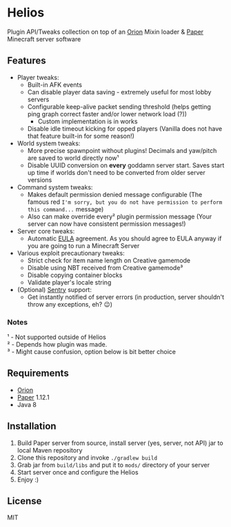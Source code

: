 # Helios

Plugin API/Tweaks collection on top of an [Orion](https://github.com/OrionMinecraft/Orion) Mixin loader &
[Paper](https://github.com/PaperMC/Paper) Minecraft server software

## Features
- Player tweaks:
    - Built-in AFK events
    - Can disable player data saving - extremely useful for most lobby servers
    - Configurable keep-alive packet sending threshold (helps getting ping graph correct faster and/or lower network load (?))
        - Custom implementation is in works
    - Disable idle timeout kicking for opped players (Vanilla does not have that feature built-in for some reason!)
- World system tweaks:
    - More precise spawnpoint without plugins! Decimals and yaw/pitch are saved to world directly now¹
    - Disable UUID conversion on **every** goddamn server start. Saves start up time if worlds don't need to be converted
    from older server versions
- Command system tweaks:
    - Makes default permission denied message configurable (The famous red `I'm sorry, but you do not have permission to
    perform this command...` message)
    - Also can make override every² plugin permission message (Your server can now have consistent
    permission messages!)
- Server core tweaks:
    - Automatic [EULA](https://account.mojang.com/documents/minecraft_eula) agreement. As you should agree to EULA 
    anyway if you are going to run a Minecraft Server
- Various exploit precautionary tweaks:
    - Strict check for item name length on Creative gamemode
    - Disable using NBT received from Creative gamemode³
    - Disable copying container blocks
    - Validate player's locale string
- (Optional) [Sentry](https://sentry.io) support:
    - Get instantly notified of server errors (in production, server shouldn't throw any exceptions, eh? :wink:)

### Notes
¹ - Not supported outside of Helios  
² - Depends how plugin was made.  
³ - Might cause confusion, option below is bit better choice

## Requirements
- [Orion](https://github.com/OrionMinecraft/Orion)
- [Paper](https://github.com/PaperMC/Paper) 1.12.1
- Java 8

## Installation
1) Build Paper server from source, install server (yes, server, not API) jar to local Maven repository
2) Clone this repository and invoke `./gradlew build`
3) Grab jar from `build/libs` and put it to `mods/` directory of your server
4) Start server once and configure the Helios
5) Enjoy :)

## License
MIT